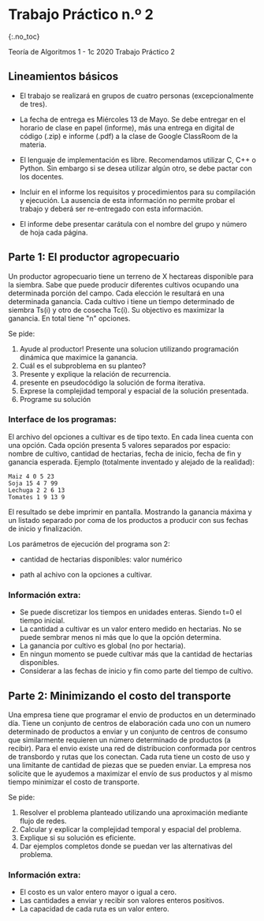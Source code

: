 Trabajo Práctico n.º 2
======================
{:.no_toc}

Teoría de Algoritmos 1 - 1c 2020
Trabajo Práctico 2

## Lineamientos básicos

- El trabajo se realizará en grupos de cuatro personas (excepcionalmente de tres).

- La fecha de entrega es Miércoles 13 de Mayo. Se debe entregar en el horario de clase en papel (informe), más una entrega en digital de código (.zip) e informe (.pdf) a la clase de Google ClassRoom de la materia.

- El lenguaje de implementación es libre. Recomendamos utilizar C, C++ o Python. Sin embargo si se desea utilizar algún otro, se debe pactar con los docentes.

- Incluir en el informe los requisitos y procedimientos para su compilación y ejecución. La ausencia de esta información no permite probar el trabajo y deberá ser re-entregado con esta información.

- El informe debe presentar carátula con el nombre del grupo y número de hoja cada página.

## Parte 1: El productor agropecuario

Un productor agropecuario tiene un terreno de X hectareas disponible para la siembra. Sabe que puede producir diferentes cultivos ocupando una determinada porción del campo. Cada elección le resultará en una determinada ganancia. Cada cultivo i tiene un tiempo determinado de siembra Ts(i) y otro de cosecha Tc(i). Su objectivo es maximizar la ganancia. En total tiene "n" opciones.

Se pide:

1. Ayude al productor! Presente una solucion utilizando programación dinámica que maximice la ganancia.
1. Cuál es el subproblema en su planteo?
1. Presente y explique la relación de recurrencia.
1. presente en pseudocódigo la solución de forma iterativa.
1. Exprese la complejidad temporal y espacial de la solución presentada.
1. Programe su solución

### Interface de los programas:

El archivo del opciones a cultivar es de tipo texto. En cada linea cuenta con una opción. Cada opción presenta 5 valores separados por espacio: nombre de cultivo, cantidad de hectarias, fecha de inicio, fecha de fin y ganancia esperada.
Ejemplo (totalmente inventado y alejado de la realidad):

	Maiz 4 0 5 23
	Soja 15 4 7 99
	Lechuga 2 2 6 13
	Tomates 1 9 13 9
	

El resultado se debe imprimir en pantalla. Mostrando la ganancia máxima y un listado separado por coma de los productos a producir con sus fechas de inicio y finalización.

Los parámetros de ejecución del programa son 2:

* cantidad de hectarias disponibles: valor numérico

* path al achivo con la opciones a cultivar.

### Información extra:

* Se puede discretizar los tiempos en unidades enteras. Siendo t=0 el tiempo inicial.
* La cantidad a cultivar es un valor entero medido en hectarias. No se puede sembrar menos ni más que lo que la opción determina.
* La ganancia por cultivo es global (no por hectaria).
* En ningun momento se puede cultivar más que la cantidad de hectarias disponibles.
* Considerar a las fechas de inicio y fin como parte del tiempo de cultivo.

## Parte 2: Minimizando el costo del transporte

Una empresa  tiene que programar el envio de productos en un determinado día. Tiene un conjunto de centros de elaboración cada uno con un numero determinado de productos a enviar y un conjunto de centros de consumo que similarmente requieren un número determinado de productos (a recibir).
Para el envio existe una red de distribucion conformada por centros de transbordo y rutas que los conectan. Cada ruta tiene un costo de uso y una limitante de cantidad de piezas que se pueden enviar. 
La empresa nos solicite que le ayudemos a maximizar el envío de sus productos y al mismo tiempo minimizar el costo de transporte.

Se pide:

1. Resolver el problema planteado utilizando una aproximación mediante flujo de redes.
1. Calcular y explicar la complejidad temporal y espacial del problema.
1. Explique si su solución es eficiente.
1. Dar ejemplos completos donde se puedan ver las alternativas del problema. 

### Información extra:

* El costo es un valor entero mayor o igual a cero.
* Las cantidades a enviar y recibir son valores enteros positivos.
* La capacidad de cada ruta es un valor entero.
